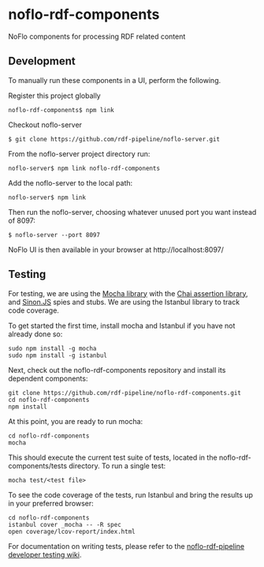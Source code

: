 # noflo-rdf-components
NoFlo components for processing RDF related content

## Development

To manually run these components in a UI, perform the following.

Register this project globally

    noflo-rdf-components$ npm link

Checkout noflo-server

    $ git clone https://github.com/rdf-pipeline/noflo-server.git

From the noflo-server project directory run:

    noflo-server$ npm link noflo-rdf-components

Add the noflo-server to the local path:

    noflo-server$ npm link

Then run the noflo-server, choosing whatever unused port you want
instead of 8097:

    $ noflo-server --port 8097

NoFlo UI is then available in your browser at http://localhost:8097/

## Testing 

For testing, we are using the [Mocha library](https://mochajs.org/) with the [Chai assertion library](http://chaijs.com/), and [Sinon.JS](http://sinonjs.org/) spies and stubs.  We are using the Istanbul library to track code coverage. 

To get started the first time, install mocha and Istanbul if you have not already done so: 
    
    sudo npm install -g mocha
    sudo npm install -g istanbul

Next, check out the noflo-rdf-components repository and install its dependent components: 
    
    git clone https://github.com/rdf-pipeline/noflo-rdf-components.git
    cd noflo-rdf-components
    npm install 

At this point, you are ready to run mocha: 
    
    cd noflo-rdf-components
    mocha

This should execute the current test suite of tests, located in the noflo-rdf-components/tests directory. To run a single test: 
    
    mocha test/<test file>

To see the code coverage of the tests, run Istanbul and bring the results up in your preferred browser: 
       
    cd noflo-rdf-components
    istanbul cover _mocha -- -R spec
    open coverage/lcov-report/index.html 

For documentation on writing tests, please refer to the [noflo-rdf-pipeline developer testing wiki](https://github.com/rdf-pipeline/noflo-rdf-pipeline/wiki/Developer-Testing).
